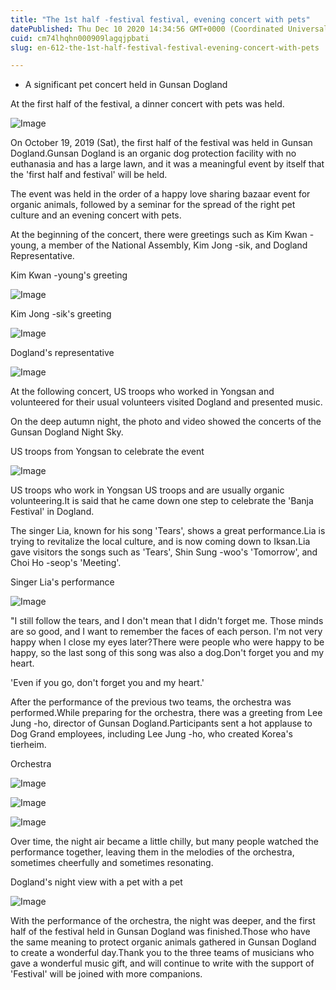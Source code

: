 ```yaml
---
title: "The 1st half -festival festival, evening concert with pets"
datePublished: Thu Dec 10 2020 14:34:56 GMT+0000 (Coordinated Universal Time)
cuid: cm74lhqhn000909lagqjpbati
slug: en-612-the-1st-half-festival-festival-evening-concert-with-pets

---
```



- A significant pet concert held in Gunsan Dogland

At the first half of the festival, a dinner concert with pets was held.

![Image](https://cdn.hashnode.com/res/hashnode/image/upload/v1739527025324/2368a9dc-e0bc-4d80-89a7-affea7a4952b.jpeg)

On October 19, 2019 (Sat), the first half of the festival was held in Gunsan Dogland.Gunsan Dogland is an organic dog protection facility with no euthanasia and has a large lawn, and it was a meaningful event by itself that the 'first half and festival' will be held.

The event was held in the order of a happy love sharing bazaar event for organic animals, followed by a seminar for the spread of the right pet culture and an evening concert with pets.

At the beginning of the concert, there were greetings such as Kim Kwan -young, a member of the National Assembly, Kim Jong -sik, and Dogland Representative.

Kim Kwan -young's greeting

![Image](https://cdn.hashnode.com/res/hashnode/image/upload/v1739527028011/bfa5ffe6-fbff-48fd-a466-a0cae1b2f3d9.jpeg)

Kim Jong -sik's greeting

![Image](https://cdn.hashnode.com/res/hashnode/image/upload/v1739527030335/127e81fb-5445-4fdb-8a5f-43d13a4c66ec.jpeg)

Dogland's representative

![Image](https://cdn.hashnode.com/res/hashnode/image/upload/v1739527033077/f5250d73-51df-440d-b32e-4db99d7dc5e3.jpeg)

At the following concert, US troops who worked in Yongsan and volunteered for their usual volunteers visited Dogland and presented music.

On the deep autumn night, the photo and video showed the concerts of the Gunsan Dogland Night Sky.

US troops from Yongsan to celebrate the event

![Image](https://cdn.hashnode.com/res/hashnode/image/upload/v1739527035664/e3d13481-eaaa-47ec-b033-b0e6e925cbb6.jpeg)

US troops who work in Yongsan US troops and are usually organic volunteering.It is said that he came down one step to celebrate the 'Banja Festival' in Dogland.

The singer Lia, known for his song 'Tears', shows a great performance.Lia is trying to revitalize the local culture, and is now coming down to Iksan.Lia gave visitors the songs such as 'Tears', Shin Sung -woo's 'Tomorrow', and Choi Ho -seop's 'Meeting'.

Singer Lia's performance

![Image](https://cdn.hashnode.com/res/hashnode/image/upload/v1739527038341/d6176103-f37a-420f-8560-86245978dec3.jpeg)

"I still follow the tears, and I don't mean that I didn't forget me. Those minds are so good, and I want to remember the faces of each person. I'm not very happy when I close my eyes later?There were people who were happy to be happy, so the last song of this song was also a dog.Don't forget you and my heart.

'Even if you go, don't forget you and my heart.'

After the performance of the previous two teams, the orchestra was performed.While preparing for the orchestra, there was a greeting from Lee Jung -ho, director of Gunsan Dogland.Participants sent a hot applause to Dog Grand employees, including Lee Jung -ho, who created Korea's tierheim.

Orchestra

![Image](https://cdn.hashnode.com/res/hashnode/image/upload/v1739527041223/1fa7de14-f12b-4754-866f-c16af10b50e6.jpeg)

![Image](https://cdn.hashnode.com/res/hashnode/image/upload/v1739527043933/c1d0c33d-bcd1-44a6-b4ae-efa8e8d02980.jpeg)

![Image](https://cdn.hashnode.com/res/hashnode/image/upload/v1739527046458/eda59a78-fe74-41a8-844e-5586dd72b198.jpeg)

Over time, the night air became a little chilly, but many people watched the performance together, leaving them in the melodies of the orchestra, sometimes cheerfully and sometimes resonating.

Dogland's night view with a pet with a pet

![Image](https://cdn.hashnode.com/res/hashnode/image/upload/v1739527048991/9877fbfe-3c0c-4688-8295-f80227d47d4d.jpeg)

With the performance of the orchestra, the night was deeper, and the first half of the festival held in Gunsan Dogland was finished.Those who have the same meaning to protect organic animals gathered in Gunsan Dogland to create a wonderful day.Thank you to the three teams of musicians who gave a wonderful music gift, and will continue to write with the support of 'Festival' will be joined with more companions.